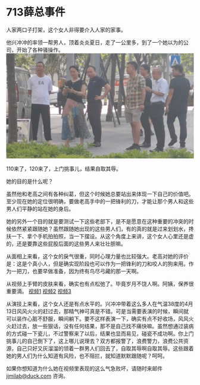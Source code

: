 # 713薛总事件

人家两口子打架，这个女人非得要介入人家的家事。

他兴冲冲的率领一帮男人，顶着炎炎夏日，走了一公里多，到了一个她以为的公司，开始了各种骚操作。
![在路上，气势汹汹](https://github.com/jimilabinfo/bigstory/blob/main/713-0.jpg)

110来了，120来了，上门挑事儿，结果自取其辱。

她的目的是什么呢？

虽然他和老高之间有各种纠葛，但这个时候她总要站出来体现一下自己的价值吧。至少现在她的定位很明确，要做老高手中的一把锋利的刀，才能让那个男人和这些男人们平静的站在她的身后。

她的另外一个目的就是要测试一下这些老部下，是不是愿意在这种重要的冲突的时候依然紧紧跟随她？虽然跟随她出现的这些男人们，有的真的就是过来划划水，搀扶一下、拿个手机拍拍照，当一下摆设。从这个角度上来讲，这个女人心里还是虚的，还是要靠这些屁股后面的这些男人来壮壮胆嘛。

从面相上来看，这个女的戾气很重，同时心理力量也比较强大。老高对她的评价是：这是个真小人，但是确实现阶段也可以作为一把锋利的刀和咬人的狗来用。作为一把刀，也要早做准备，因为终有鸟尽弓藏的那一天啊。

从视频上手臂的皮肤来看，确实也有点松弛了。毕竟岁月不饶人啊。阿姨，保养很重要滴。
[视频1](https://github.com/jimilabinfo/bigstory/blob/main/713-1.mp4 "视频1")
[视频2](https://github.com/jimilabinfo/bigstory/blob/main/713-2.mp4 "视频2")
[视频3](https://github.com/jimilabinfo/bigstory/blob/main/713-3.mp4 "视频3")

从演技上来看，这个女人还是有点水平的。兴冲冲带着这么多人在气温38度的4月13日风风火火的赶过去，那精气神可真是不错。可是当需要表演的时候，瞬间就可以装作心脏不舒服，瞬间躺下。要不这样表演一下，确实有点不好收场，风风火火赶过去，放一些狠话，没有任何结果，那不是自己找不痛快嘛。虽然想通过装病的方式碰一下瓷儿，不过警察来了以后，结果也显而易见，碰瓷不成功啊。你上门挑事儿的自己倒下了，这上哪儿说理去？双方都报警了，浪费警力，浪费公共资源，自己只好又灰溜溜的领着一群男人们回去了，自取其辱啊自取其辱。这些跟着她的男人们为什么知道有风险，也不阻拦，就知道默默跟随呢？呵呵。

如果你想知道为什么她在视频里表现的这么气急败坏，请随时来邮件 jimilab@duck.com 咨询。
